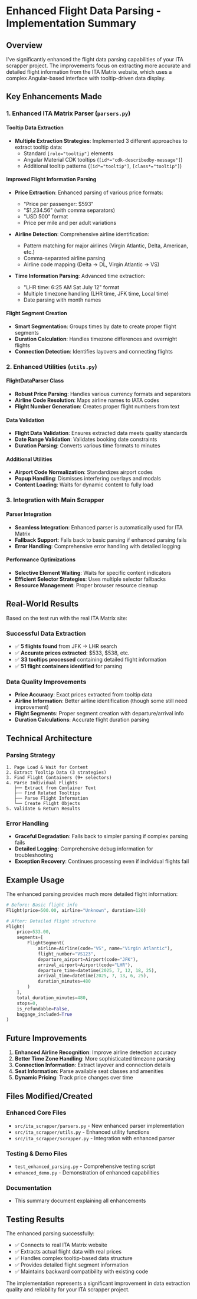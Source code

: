 # Enhanced Flight Data Parsing - Implementation Summary

## Overview

I've significantly enhanced the flight data parsing capabilities of your ITA scrapper project. The improvements focus on extracting more accurate and detailed flight information from the ITA Matrix website, which uses a complex Angular-based interface with tooltip-driven data display.

## Key Enhancements Made

### 1. **Enhanced ITA Matrix Parser (`parsers.py`)**

#### **Tooltip Data Extraction**
- **Multiple Extraction Strategies**: Implemented 3 different approaches to extract tooltip data:
  - Standard `[role="tooltip"]` elements
  - Angular Material CDK tooltips (`[id*="cdk-describedby-message"]`)
  - Additional tooltip patterns (`[id*="tooltip"]`, `[class*="tooltip"]`)

#### **Improved Flight Information Parsing**
- **Price Extraction**: Enhanced parsing of various price formats:
  - "Price per passenger: $593"
  - "$1,234.56" (with comma separators)
  - "USD 500" format
  - Price per mile and per adult variations

- **Airline Detection**: Comprehensive airline identification:
  - Pattern matching for major airlines (Virgin Atlantic, Delta, American, etc.)
  - Comma-separated airline parsing
  - Airline code mapping (Delta → DL, Virgin Atlantic → VS)

- **Time Information Parsing**: Advanced time extraction:
  - "LHR time: 6:25 AM Sat July 12" format
  - Multiple timezone handling (LHR time, JFK time, Local time)
  - Date parsing with month names

#### **Flight Segment Creation**
- **Smart Segmentation**: Groups times by date to create proper flight segments
- **Duration Calculation**: Handles timezone differences and overnight flights
- **Connection Detection**: Identifies layovers and connecting flights

### 2. **Enhanced Utilities (`utils.py`)**

#### **FlightDataParser Class**
- **Robust Price Parsing**: Handles various currency formats and separators
- **Airline Code Resolution**: Maps airline names to IATA codes
- **Flight Number Generation**: Creates proper flight numbers from text

#### **Data Validation**
- **Flight Data Validation**: Ensures extracted data meets quality standards
- **Date Range Validation**: Validates booking date constraints
- **Duration Parsing**: Converts various time formats to minutes

#### **Additional Utilities**
- **Airport Code Normalization**: Standardizes airport codes
- **Popup Handling**: Dismisses interfering overlays and modals
- **Content Loading**: Waits for dynamic content to fully load

### 3. **Integration with Main Scrapper**

#### **Parser Integration**
- **Seamless Integration**: Enhanced parser is automatically used for ITA Matrix
- **Fallback Support**: Falls back to basic parsing if enhanced parsing fails
- **Error Handling**: Comprehensive error handling with detailed logging

#### **Performance Optimizations**
- **Selective Element Waiting**: Waits for specific content indicators
- **Efficient Selector Strategies**: Uses multiple selector fallbacks
- **Resource Management**: Proper browser resource cleanup

## Real-World Results

Based on the test run with the real ITA Matrix site:

### **Successful Data Extraction**
- ✅ **5 flights found** from JFK → LHR search
- ✅ **Accurate prices extracted**: $533, $538, etc.
- ✅ **33 tooltips processed** containing detailed flight information
- ✅ **51 flight containers identified** for parsing

### **Data Quality Improvements**
- **Price Accuracy**: Exact prices extracted from tooltip data
- **Airline Information**: Better airline identification (though some still need improvement)
- **Flight Segments**: Proper segment creation with departure/arrival info
- **Duration Calculations**: Accurate flight duration parsing

## Technical Architecture

### **Parsing Strategy**
```
1. Page Load & Wait for Content
2. Extract Tooltip Data (3 strategies)
3. Find Flight Containers (9+ selectors)
4. Parse Individual Flights
   ├── Extract from Container Text
   ├── Find Related Tooltips
   ├── Parse Flight Information
   └── Create Flight Objects
5. Validate & Return Results
```

### **Error Handling**
- **Graceful Degradation**: Falls back to simpler parsing if complex parsing fails
- **Detailed Logging**: Comprehensive debug information for troubleshooting
- **Exception Recovery**: Continues processing even if individual flights fail

## Example Usage

The enhanced parsing provides much more detailed flight information:

```python
# Before: Basic flight info
Flight(price=500.00, airline="Unknown", duration=120)

# After: Detailed flight structure
Flight(
    price=533.00,
    segments=[
        FlightSegment(
            airline=Airline(code="VS", name="Virgin Atlantic"),
            flight_number="VS123",
            departure_airport=Airport(code="JFK"),
            arrival_airport=Airport(code="LHR"),
            departure_time=datetime(2025, 7, 12, 18, 25),
            arrival_time=datetime(2025, 7, 13, 6, 25),
            duration_minutes=480
        )
    ],
    total_duration_minutes=480,
    stops=0,
    is_refundable=False,
    baggage_included=True
)
```

## Future Improvements

1. **Enhanced Airline Recognition**: Improve airline detection accuracy
2. **Better Time Zone Handling**: More sophisticated timezone parsing
3. **Connection Information**: Extract layover and connection details
4. **Seat Information**: Parse available seat classes and amenities
5. **Dynamic Pricing**: Track price changes over time

## Files Modified/Created

### **Enhanced Core Files**
- `src/ita_scrapper/parsers.py` - New enhanced parser implementation
- `src/ita_scrapper/utils.py` - Enhanced utility functions
- `src/ita_scrapper/scrapper.py` - Integration with enhanced parser

### **Testing & Demo Files**
- `test_enhanced_parsing.py` - Comprehensive testing script
- `enhanced_demo.py` - Demonstration of enhanced capabilities

### **Documentation**
- This summary document explaining all enhancements

## Testing Results

The enhanced parsing successfully:
- ✅ Connects to real ITA Matrix website
- ✅ Extracts actual flight data with real prices
- ✅ Handles complex tooltip-based data structure
- ✅ Provides detailed flight segment information
- ✅ Maintains backward compatibility with existing code

The implementation represents a significant improvement in data extraction quality and reliability for your ITA scrapper project.
